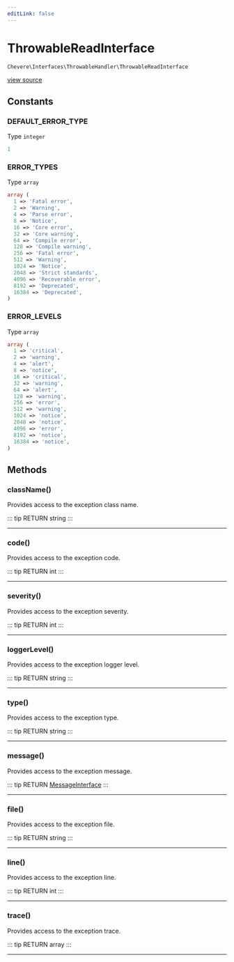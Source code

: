 ```yaml
---
editLink: false
---
```


# ThrowableReadInterface

`Chevere\Interfaces\ThrowableHandler\ThrowableReadInterface`

[view source](https://github.com/chevere/chevere/blob/master/interfaces/ThrowableHandler/ThrowableReadInterface.php)

## Constants

### DEFAULT_ERROR_TYPE

Type `integer`

```php
1
```

### ERROR_TYPES

Type `array`

```php
array (
  1 => 'Fatal error',
  2 => 'Warning',
  4 => 'Parse error',
  8 => 'Notice',
  16 => 'Core error',
  32 => 'Core warning',
  64 => 'Compile error',
  128 => 'Compile warning',
  256 => 'Fatal error',
  512 => 'Warning',
  1024 => 'Notice',
  2048 => 'Strict standards',
  4096 => 'Recoverable error',
  8192 => 'Deprecated',
  16384 => 'Deprecated',
)
```

### ERROR_LEVELS

Type `array`

```php
array (
  1 => 'critical',
  2 => 'warning',
  4 => 'alert',
  8 => 'notice',
  16 => 'critical',
  32 => 'warning',
  64 => 'alert',
  128 => 'warning',
  256 => 'error',
  512 => 'warning',
  1024 => 'notice',
  2048 => 'notice',
  4096 => 'error',
  8192 => 'notice',
  16384 => 'notice',
)
```


## Methods

### className()

Provides access to the exception class name.

::: tip RETURN
string
:::

---

### code()

Provides access to the exception code.

::: tip RETURN
int
:::

---

### severity()

Provides access to the exception severity.

::: tip RETURN
int
:::

---

### loggerLevel()

Provides access to the exception logger level.

::: tip RETURN
string
:::

---

### type()

Provides access to the exception type.

::: tip RETURN
string
:::

---

### message()

Provides access to the exception message.

::: tip RETURN
[MessageInterface](../Message/MessageInterface.md)
:::

---

### file()

Provides access to the exception file.

::: tip RETURN
string
:::

---

### line()

Provides access to the exception line.

::: tip RETURN
int
:::

---

### trace()

Provides access to the exception trace.

::: tip RETURN
array
:::

---

